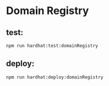 # Domain Registry

## test:
```shell
npm run hardhat:test:domainRegistry
```

## deploy:
```shell
npm run hardhat:deploy:domainRegistry
```
